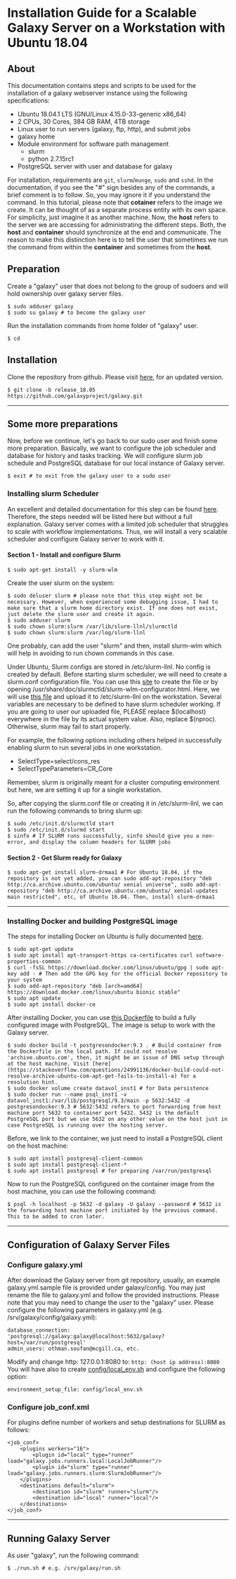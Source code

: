 # Installation Guide for a Scalable Galaxy Server on a Workstation with Ubuntu 18.04
## About
This documentation contains steps and scripts to be used for the installation of a galaxy webserver instance using the following specifications:

- Ubuntu 18.04.1 LTS (GNU/Linux 4.15.0-33-generic x86_64)
- 2 CPUs, 30 Cores, 384 GB RAM, 4TB storage
- Linux user to run servers (galaxy, ftp, http), and submit jobs
- galaxy home
- Module environment for software path management
  - slurm
  - python 2.7.15rc1
- PostgreSQL server with user and database for galaxy

For installation, requirements are `git`, `slurm`/`munge`, `sudo` and `sshd`. In the documentation, if you see the "#" sign besides any of the commands, a brief comment is to follow. So, you may ignore it if you understand the command. In this tutorial, please note that **cotainer** refers to the image we create. It can be thought of as a separate process entity with its own space. For simplicity, just imagine it as another machine. Now, the **host** refers to the server we are accessing for administrating the different steps. Both, the **host** and **container** should synchronize at the end and communicate. The reason to make this distinction here is to tell the user that sometimes we run the command from within the **container** and sometimes from the **host**.

## Preparation
Create a "galaxy" user that does not belong to the group of sudoers and will hold ownership
over galaxy server files.

```
$ sudo adduser galaxy
$ sudo su galaxy # to become the galaxy user
```

Run the installation commands from home folder of "galaxy" user.

```
$ cd
```

## Installation

Clone the repository from github. Please visit [here](https://galaxyproject.org/admin/get-galaxy/), for an updated version.

```
$ git clone -b release_18.05 https://github.com/galaxyproject/galaxy.git
```

--------------------------------------------------------------
## Some more preparations

Now, before we continue, let's go back to our sudo user and finish some more preparation. Basically, we want to configure the job scheduler and database for history and tasks tracking. We will configure slurm job schedule and PostgreSQL database for our local instance of Galaxy server.

```
$ exit # to exit from the galaxy user to a sudo user
```

### Installing slurm Scheduler
An excellent and detailed documentation for this step can be found [here](http://galaxyproject.github.io/training-material/topics/admin/tutorials/connect-to-compute-cluster/tutorial.html). Therefore, the steps needed will be listed here but without a full explanation. Galaxy server comes with a limited job scheduler that struggles to scale with workflow implementations. Thus, we will install a very scalable scheduler and configure Galaxy server to work with it.

#### Section 1 - Install and configure Slurm
```
$ sudo apt-get install -y slurm-wlm
```

Create the user slurm on the system:
```
$ sudo deluser slurm # please note that this step might not be necessary. However, when experienced some debugging issue, I had to make sure that a slurm home directory exist. If one does not exist, just delete the slurm user and create it again.
$ sudo adduser slurm
$ sudo chown slurm:slurm /var/lib/slurm-llnl/slurmctld
$ sudo chown slurm:slurm /var/log/slurm-llnl
```
One probably, can add the user "slurm" and then, install slurm-wlm which will help in avoiding to run chown commands in this case.

Under Ubuntu, Slurm configs are stored in /etc/slurm-llnl. No config is created by default.
Before starting slurm scheduler, we will need to create a slurm.conf configuration file. You can use this [site](https://slurm.schedmd.com/configurator.easy.html) to create the file or by opening /usr/share/doc/slurmctld/slurm-wlm-configurator.html. Here, we will use [this file](slurm.conf) and upload it to /etc/slurm-llnl on the workstation. Several variables are necessary to be defined to have slurm scheduler working. If you are going to user our uploaded file, PLEASE replace $(localhost) everywhere in the file by its actual system value. Also, replace $(nproc). Otherwise, slurm may fail to start properly.

For example, the following options including others helped in successfully enabling slurm to run several jobs in one workstation.

- SelectType=select/cons_res
- SelectTypeParameters=CR_Core

Remember, slurm is originally meant for a cluster computing environment but here, we are setting it up for a single workstation.

So, after copying the slurm.conf file or creating it in /etc/slurm-llnl, we can run the following commands to bring slurm up:
```
$ sudo /etc/init.d/slurmctld start
$ sudo /etc/init.d/slurmd start
$ sinfo # If SLURM runs successfully, sinfo should give you a non-error, and display the column headers for SLURM jobs
```

#### Section 2 - Get Slurm ready for Galaxy
```
$ sudo apt-get install slurm-drmaa1 # For Ubuntu 18.04, if the repository is not yet added, you can sudo add-apt-repository "deb http://ca.archive.ubuntu.com/ubuntu/ xenial universe", sudo add-apt-repository "deb http://ca.archive.ubuntu.com/ubuntu/ xenial-updates main restricted", etc, of Ubuntu 16.04. Then, install slurm-drmaa1
```
--------------------------------------------------------------

### Installing Docker and building PostgreSQL image
The steps for installing Docker on Ubuntu is fully documented [here](https://www.digitalocean.com/community/tutorials/how-to-install-and-use-docker-on-ubuntu-18-04).
```
$ sudo apt-get update
$ sudo apt install apt-transport-https ca-certificates curl software-properties-common
$ curl -fsSL https://download.docker.com/linux/ubuntu/gpg | sudo apt-key add - # Then add the GPG key for the official Docker repository to your system
$ sudo add-apt-repository "deb [arch=amd64] https://download.docker.com/linux/ubuntu bionic stable"
$ sudo apt update
$ sudo apt install docker-ce
```
After installing Docker, you can use [this Dockerfile](Dockerfile) to build a fully configured image with PostgreSQL. The image is setup to work with the Galaxy server.
```
$ sudo docker build -t postgresondocker:9.3 . # Build container from the Dockerfile in the local path. If could not resolve 'archive.ubuntu.com', then, it might be an issue of DNS setup through at the host machine. Visit [here](https://stackoverflow.com/questions/24991136/docker-build-could-not-resolve-archive-ubuntu-com-apt-get-fails-to-install-a) for a resolution hint.
$ sudo docker volume create datavol_inst1 # for Data persistence
$ sudo docker run --name psql_inst1 -v datavol_inst1:/var/lib/postgresql/9.3/main -p 5632:5432 -d postgresondocker:9.3 # 5632:5432 refers to port forwarding from host machine port 5632 to container port 5432. 5432 is the default PostgreSQL port but we use 5632 on any other value on the host just in case PostgreSQL is running over the hosting server.
```
Before, we link to the container, we just need to install a PostgreSQL client on the host machine:
```
$ sudo apt install postgresql-client-common
$ sudo apt install postgresql-client-*
$ sudo apt install postgresql # for preparing /var/run/postgresql
```
Now to run the PostgreSQL configured on the container image from the host machine, you can use the following command:
```
$ psql -h localhost -p 5632 -d galaxy -U galaxy --password # 5632 is the forwarding host machine port initiated by the previous command. This to be added to cron later.
```
--------------------------------------------------------------
## Configuration of Galaxy Server Files
### Configure galaxy.yml
After download the Galaxy server from git repository, usually, an example galaxy.yml.sample file is provided under galaxy/config. You may just rename the file to galaxy.yml and follow the provided instructions. Please note that you may need to change the user to the "galaxy" user.
Please configure the following parameters in galaxy.yml (e.g. /srv/galaxy/config/galaxy.yml):
```
database_connection: 'postgresql://galaxy:galaxy@localhost:5632/galaxy?host=/var/run/postgresql'
admin_users: othman.soufan@mcgill.ca, etc.
```
Modify and change http: 127.0.0.1:8080 to:
```http: (host ip address):8080```
You will have also to create [config/local_env.sh](local_env.sh) and configure the following option:
```
environment_setup_file: config/local_env.sh
```
### Configure job_conf.xml
For plugins define number of workers and setup destinations for SLURM as follows:
```
<job_conf>
    <plugins workers="16">
        <plugin id="local" type="runner" load="galaxy.jobs.runners.local:LocalJobRunner"/>
        <plugin id="slurm" type="runner" load="galaxy.jobs.runners.slurm:SlurmJobRunner"/>
    </plugins>
    <destinations default="slurm">
        <destination id="slurm" runner="slurm"/>
        <destination id="local" runner="local"/>
    </destinations>
</job_conf>
```
--------------------------------------------------------------
## Running Galaxy Server
As user "galaxy", run the following command:
```
$ ./run.sh # e.g. /srv/galaxy/run.sh
```
